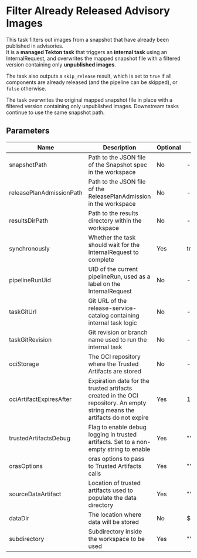 # Filter Already Released Advisory Images

This task filters out images from a snapshot that have already been published in advisories.  
It is a **managed Tekton task** that triggers an **internal task** using an InternalRequest,
and overwrites the mapped snapshot file with a filtered version containing only **unpublished images**.

The task also outputs a `skip_release` result, which is set to `true` 
if all components are already released (and the pipeline can be skipped), or `false` otherwise.

The task overwrites the original mapped snapshot file in place with a filtered version containing only unpublished images. Downstream tasks continue to use the same snapshot path.

## Parameters

| Name                     | Description                                                                                                                | Optional  | Default value                                  |
|--------------------------|----------------------------------------------------------------------------------------------------------------------------|-----------|------------------------------------------------|
| snapshotPath             | Path to the JSON file of the Snapshot spec in the workspace                                                                | No        | -                                              |
| releasePlanAdmissionPath | Path to the JSON file of the ReleasePlanAdmission in the workspace                                                         | No        | -                                              |
| resultsDirPath           | Path to the results directory within the workspace                                                                         | No        | -                                              |
| synchronously            | Whether the task should wait for the InternalRequest to complete                                                           | Yes       | true                                           |
| pipelineRunUid           | UID of the current pipelineRun, used as a label on the InternalRequest                                                     | No        | -                                              |
| taskGitUrl               | Git URL of the release-service-catalog containing internal task logic                                                      | No        | -                                              |
| taskGitRevision          | Git revision or branch name used to run the internal task                                                                  | No        | -                                              |
| ociStorage               | The OCI repository where the Trusted Artifacts are stored                                                                  | No        | -                                              |
| ociArtifactExpiresAfter  | Expiration date for the trusted artifacts created in the OCI repository. An empty string means the artifacts do not expire | Yes       | 1d                                             |
| trustedArtifactsDebug    | Flag to enable debug logging in trusted artifacts. Set to a non-empty string to enable                                     | Yes       | ""                                             |
| orasOptions              | oras options to pass to Trusted Artifacts calls                                                                            | Yes       | ""                                             |
| sourceDataArtifact       | Location of trusted artifacts used to populate the data directory                                                          | Yes       | ""                                             |
| dataDir                  | The location where data will be stored                                                                                     | No        | $(workspaces.data.path)                        |
| subdirectory             | Subdirectory inside the workspace to be used                                                                               | Yes       | ""                                             |

